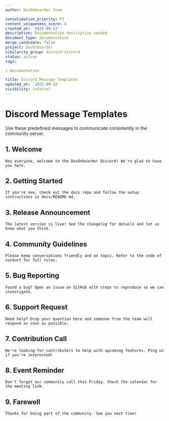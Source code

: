 ```yaml
---
author: DevOnboarder Team

consolidation_priority: P3
content_uniqueness_score: 4
created_at: '2025-09-12'
description: Documentation description needed
document_type: documentation
merge_candidate: false
project: DevOnboarder
similarity_group: discord-discord
status: active
tags:

- documentation

title: Discord Message Templates
updated_at: '2025-09-12'
visibility: internal
---
```


# Discord Message Templates

Use these predefined messages to communicate consistently in the community server.

## 1. Welcome

```text
Hey everyone, welcome to the DevOnboarder Discord! We're glad to have you here.

```

## 2. Getting Started

```text
If you're new, check out the docs repo and follow the setup instructions in docs/README.md.

```

## 3. Release Announcement

```text
The latest version is live! See the changelog for details and let us know what you think.

```

## 4. Community Guidelines

```text
Please keep conversations friendly and on topic. Refer to the code of conduct for full rules.

```

## 5. Bug Reporting

```text
Found a bug? Open an issue on GitHub with steps to reproduce so we can investigate.

```

## 6. Support Request

```text
Need help? Drop your question here and someone from the team will respond as soon as possible.

```

## 7. Contribution Call

```text
We're looking for contributors to help with upcoming features. Ping us if you're interested!

```

## 8. Event Reminder

```text
Don't forget our community call this Friday. Check the calendar for the meeting link.

```

## 9. Farewell

```text
Thanks for being part of the community. See you next time!

```
